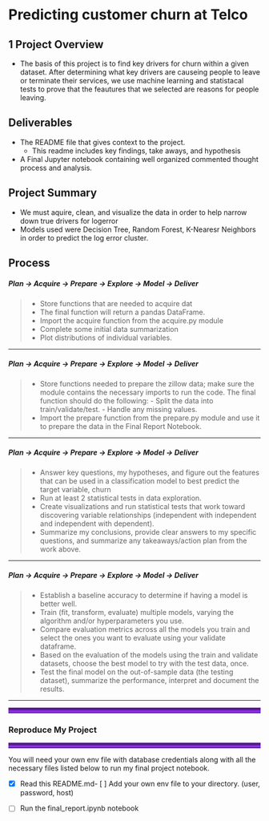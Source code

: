 # Predicting customer churn at Telco


## 1 Project Overview 
- The basis of this project is to find key drivers for churn within a given dataset. After determining what key drivers are causeing people to leave or terminate their services, we use machine learning and statistacal tests to prove that the feautures that we selected are reasons for people leaving.

## Deliverables 
- The README file that gives context to the project.
  * This readme includes key findings, take aways, and hypothesis 
- A Final Jupyter notebook containing well organized commented thought process and analysis.

## Project Summary
 - We must aquire, clean, and visualize the data in order to help narrow down true drivers for logerror
 - Models used were  Decision Tree, Random Forest, K-Nearesr Neighbors in order to predict the log error cluster.

## Process

##### Plan -> **Acquire ->** Prepare -> Explore -> Model -> Deliver
> - Store functions that are needed to acquire dat
> - The final function will return a pandas DataFrame.
> - Import the acquire function from the acquire.py module
> - Complete some initial data summarization 
> - Plot distributions of individual variables.
___

##### Plan -> Acquire -> **Prepare ->** Explore -> Model -> Deliver
> - Store functions needed to prepare the zillow data; make sure the module contains the necessary imports to run the code. The final function should do the following:
    - Split the data into train/validate/test.
    - Handle any missing values.
> - Import the prepare function from the prepare.py module and use it to prepare the data in the Final Report Notebook.
___

##### Plan -> Acquire -> Prepare -> **Explore ->** Model -> Deliver
> - Answer key questions, my hypotheses, and figure out the features that can be used in a classification model to best predict the target variable, churn 
> - Run at least 2 statistical tests in data exploration.
> - Create visualizations and run statistical tests that work toward discovering variable relationships (independent with independent and independent with dependent). 
> - Summarize my conclusions, provide clear answers to my specific questions, and summarize any takeaways/action plan from the work above.
___

##### Plan -> Acquire -> Prepare -> Explore -> **Model ->** Deliver
> - Establish a baseline accuracy to determine if having a model is better well.
> - Train (fit, transform, evaluate) multiple models, varying the algorithm and/or hyperparameters you use.
> - Compare evaluation metrics across all the models you train and select the ones you want to evaluate using your validate dataframe.
> - Based on the evaluation of the models using the train and validate datasets, choose the best model to try with the test data, once.
> - Test the final model on the out-of-sample data (the testing dataset), summarize the performance, interpret and document the results.
___


<hr style="border-top: 10px groove blueviolet; margin-top: 1px; margin-bottom: 1px"></hr>

### Reproduce My Project

<hr style="border-top: 10px groove blueviolet; margin-top: 1px; margin-bottom: 1px"></hr>

You will need your own env file with database credentials along with all the necessary files listed below to run my final project notebook. 
- [x] Read this README.md- [ ] Add your own env file to your directory. (user, password, host)
- [ ] Run the final_report.ipynb notebook

